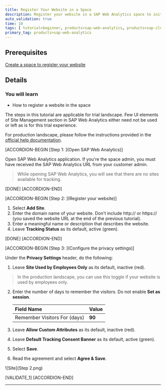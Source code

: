 ```yaml
---
title: Register Your Website in a Space
description: Register your website in a SAP Web Analytics space to initiate usage tracking.
auto_validation: true
time: 10
tags: [ tutorial>beginner, products>sap-web-analytics, products>sap-cloud-platform]
primary_tag: products>sap-web-analytics
---
```


## Prerequisites
[Create a space to register your website](cp-webanalytics-create-space)


## Details
### You will learn
  - How to register a website in the space


The steps in this tutorial are applicable for trial landscape. Few UI elements of Site Management section in SAP Web Analytics either need not be used or left as is for this trial experience.

For production landscape, please follow the instructions provided in the [official help documentation](https://help.sap.com/viewer/e342b49c78c74d4e8ebc00700a791aee/Cloud/en-US/c4b6a7d7a9fe43dc9c9774a1a7151acf.html).

[ACCORDION-BEGIN [Step 1: ](Open SAP Web Analytics)]

Open SAP Web Analytics application. If you're the space admin, you must have received the SAP Web Analytics URL from your customer admin.

>While opening SAP Web Analytics, you will see that there are no sites available for tracking.

[DONE]
[ACCORDION-END]

[ACCORDION-BEGIN [Step 2: ](Register your website)]

1. Select **Add Site**.
2. Enter the domain name of your website. Don't include http:// or https:// (you saved the website URL at the end of the previous tutorial).
3. Enter a meaningful name or description that describes the website.
4. Leave **Tracking Status** as its default, active (green).

[DONE]
[ACCORDION-END]

[ACCORDION-BEGIN [Step 3: ](Configure the privacy settings)]

Under the **Privacy Settings** header, do the following:

1. Leave **Site Used by Employees Only** as its default, inactive (red).
> In the production landscape, you can use this toggle if your website is used by employees only.

2. Enter the number of days to remember the visitors. Do not enable **Set as session**.

    |  Field Name       | Value
    |  :-------------   | :-------------
    |  Remember Visitors For (days)             | **90**

3. Leave **Allow Custom Attributes** as its default, inactive (red).
4. Leave **Default Tracking Consent Banner** as its default, active (green).
5. Select **Save**.
6. Read the agreement and select **Agree & Save**.

![Site](Step 2.png)


[VALIDATE_1]
[ACCORDION-END]


---
